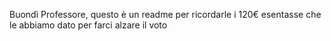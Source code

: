 Buondì Professore, questo è un readme per ricordarle i 120€ esentasse che le abbiamo dato per farci alzare il voto
